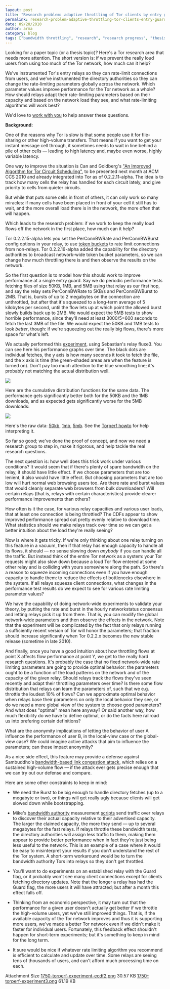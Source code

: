 ```yaml
---
layout: post
title: "Research problem: adaptive throttling of Tor clients by entry guards"
permalink: research-problem-adaptive-throttling-tor-clients-entry-guards
date: 09/20/2010
author: arma
category: blog
tags: ["bandwidth throttling", "research", "research progress", "thesis idea", "torperf"]
---
```


Looking for a paper topic (or a thesis topic)? Here's a Tor research area that needs more attention. The short version is: if we prevent the really loud users from using too much of the Tor network, how much can it help?

We've instrumented Tor's entry relays so they can rate-limit connections from users, and we've instrumented the directory authorities so they can change the rate-limiting parameters globally across the network. Which parameter values improve performance for the Tor network as a whole? How should relays adapt their rate-limiting parameters based on their capacity and based on the network load they see, and what rate-limiting algorithms will work best?

We'd love to [work with you](https://www.torproject.org/research) to help answer these questions.

**Background:**

One of the reasons why Tor is slow is that some people use it for file-sharing or other high-volume transfers. That means if you want to get your instant message cell through, it sometimes needs to wait in line behind a pile of other cells — leading to high latency and, maybe even worse, highly variable latency.

One way to improve the situation is Can and Goldberg's ["An Improved Algorithm for Tor Circuit Scheduling"](http://www.cypherpunks.ca/~iang/pubs/ewma-ccs.pdf), to be presented next month at ACM CCS 2010 and already integrated into Tor as of 0.2.2.11-alpha. The idea is to track how many cells the relay has handled for each circuit lately, and give priority to cells from quieter circuits.

But while that puts some cells in front of others, it can only work so many miracles: if many cells have been placed in front of your cell it still has to wait, and the more overall load there is in the network, the more often that will happen.

Which leads to the research problem: if we work to keep the really loud flows off the network in the first place, how much can it help?

Tor 0.2.2.15-alpha lets you set the PerConnBWRate and PerConnBWBurst config options in your relay, to use [token buckets](http://en.wikipedia.org/wiki/Token_bucket) to rate limit connections from non-relays. Tor 0.2.2.16-alpha added the capability for the directory authorities to broadcast network-wide token bucket parameters, so we can change how much throttling there is and then observe the results on the network.

So the first question is to model how this should work to improve performance at a single entry guard. Say we do periodic performance tests fetching files of size 50KB, 1MB, and 5MB using that relay as our first hop, and say the relay sets PerConnBWRate to 5KB/s and PerConnBWBurst to 2MB. That is, bursts of up to 2 megabytes on the connection are unthrottled, but after that it's squeezed to a long-term average of 5 kilobytes per second, until the flow lets up at which point the allowed burst slowly builds back up to 2MB. We would expect the 5MB tests to show horrible performance, since they'll need at least 3000/5=600 seconds to fetch the last 3MB of the file. We would expect the 50KB and 1MB tests to look _better_, though: if we're squeezing out the really big flows, there's more space for what's left.

We actually performed this [experiment](https://trac.torproject.org/projects/tor/ticket/1750), using Sebastian's relay fluxe3. You can see here his performance graphs over time. The black dots are individual fetches, the y axis is how many seconds it took to fetch the file, and the x axis is time (the green-shaded areas are when the feature is turned on). Don't pay too much attention to the blue smoothing line; it's probably not matching the actual distribution well.

[![](https://blog.torproject.org/files/1750-torperf-experiment3.png)](http://sebastianhahn.net/tor/torperf.png)

Here are the cumulative distribution functions for the same data. The performance gets significantly better both for the 50KB and the 1MB downloads, and as expected gets significantly worse for the 5MB downloads:

[![](https://blog.torproject.org/files/1750-torperf-experiment-ecdf2.png)](https://trac.torproject.org/projects/tor/attachment/ticket/1750/torperf-experiment-ecdf.png)

Here's the raw data: [50kb](http://siv.sunet.se/sebastian/50kb.data), [1mb](http://siv.sunet.se/sebastian/1mb.data), [5mb](http://siv.sunet.se/sebastian/5mb.data). See the [Torperf howto](https://gitweb.torproject.org/torperf.git/blob_plain/HEAD:/measurements-HOWTO) for help interpreting it.

So far so good; we've done the proof of concept, and now we need a research group to step in, make it rigorous, and help tackle the real research questions.

The next question is: how well does this trick work under various conditions? It would seem that if there's plenty of spare bandwidth on the relay, it should have little effect. If we choose parameters that are too lenient, it also would have little effect. But choosing parameters that are too low will hurt normal web browsing users too. Are there rate and burst values that would cleanly separate web browsers from bulk downloaders? Will certain relays (that is, relays with certain characteristics) provide clearer performance improvements than others?

How often is it the case, for various relay capacities and various user loads, that at least one connection is being throttled? The CDFs appear to show improved performance spread out pretty evenly relative to download time. What statistics should we make relays track over time so we can get a better intuition about the load they're really seeing?

Now is where it gets tricky. If we're only thinking about one relay turning on this feature in a vacuum, then if that relay has enough capacity to handle all its flows, it should — no sense slowing down _anybody_ if you can handle all the traffic. But instead think of the entire Tor network as a system: your Tor requests might also slow down because a loud Tor flow entered at some other relay and is colliding with yours somewhere along the path. So there's a reason to squeeze incoming connections even if you have enough capacity to handle them: to reduce the effects of bottlenecks elsewhere in the system. If all relays squeeze client connections, what changes in the performance test results do we expect to see for various rate limiting parameter values?

We have the capability of doing network-wide experiments to validate your theory, by putting the rate and burst in the hourly networkstatus consensus and letting relays pick it up from there. That is, you can modify the global network-wide parameters and then observe the effects in the network. Note that the experiment will be complicated by the fact that only relays running a sufficiently recent version of Tor will honor the parameters; that fraction should increase significantly when Tor 0.2.2.x becomes the new stable release (sometime in late 2010).

And finally, once you have a good intuition about how throttling flows at point X affects flow performance at point Y, we get to the really hard research questions. It's probably the case that no fixed network-wide rate limiting parameters are going to provide optimal behavior: the parameters ought to be a function of the load patterns on the network and of the capacity of the given relay. Should relays track the flows they've seen recently and adapt their throttling parameters over time? Is there some flow distribution that relays can learn the parameters of, such that we e.g. throttle the loudest 10% of flows? Can we approximate optimal behavior when relays base their parameters on only the local behavior they see, or do we need a more global view of the system to choose good parameters? And what does "optimal" mean here anyway? Or said another way, how much flexibility do we have to define optimal, or do the facts here railroad us into prefering certain definitions?

What are the anonymity implications of letting the behavior of user A influence the performance of user B, in the local-view case or the global-view case? We could imagine active attacks that aim to influence the parameters; can those impact anonymity?

As a nice side effect, this feature may provide a defense against Sambuddho's [bandwidth-based link congestion attack](http://cs.gmu.edu/~astavrou/research/timing_esorics10.pdf), which relies on a sustained high-volume flow — if the attack ever gets precise enough that we can try out our defense and compare.

Here are some other constraints to keep in mind:

- We need the Burst to be big enough to handle directory fetches (up to a megabyte or two), or things will get really ugly because clients will get slowed down while bootstrapping.

- Mike's [bandwidth authority](https://blog.torproject.org/blog/torflow-node-capacity-integrity-and-reliability-measurements-hotpets) measurement [scripts](https://svn.torproject.org/svn/torflow/trunk/NetworkScanners/BwAuthority/README.BwAuthorities) send traffic over relays to discover their actual capacity relative to their advertised capacity. The larger the claimed capacity, the more they send — up to several megabytes for the fast relays. If relays throttle these bandwidth tests, the directory authorities will assign less traffic to them, making them appear to provide better performance when in fact they're just being less useful to the network. This is an example of a case where it would be easy to misinterpret your results if you don't understand the rest of the Tor system. A short-term workaround would be to turn the bandwidth authority Tors into relays so they don't get throttled.

- You'll want to do experiments on an established relay with the Guard flag, or it probably won't see many client connections except for clients fetching directory updates. Note that the longer a relay has had the Guard flag, the more users it will have attracted; but after a month this effect falls off.

- Thinking from an economic perspective, it may turn out that the performance for a given user doesn't actually get better if we throttle the high-volume users, yet we've still improved things. That is, if the available capacity of the Tor network improves and thus it is supporting more users, we've made a better Tor network even if we didn't make it faster for individual users. Fortunately, this feedback effect shouldn't happen for short-term experiments; but it's something to keep in mind for the long term.

- It sure would be nice if whatever rate limiting algorithm you recommend is efficient to calculate and update over time. Some relays are seeing tens of thousands of users, and can't afford much processing time on each.

<thead><tr>
<th>Attachment</th>
<th>Size</th> </tr></thead>
<tbody>
<tr class="odd">
<td><a href="https://blog.torproject.org/files/1750-torperf-experiment-ecdf2.png">1750-torperf-experiment-ecdf2.png</a></td>
<td>30.57 KB</td> </tr>
<tr class="even">
<td><a href="https://blog.torproject.org/files/1750-torperf-experiment3.png">1750-torperf-experiment3.png</a></td>
<td>61.19 KB</td> </tr>
</tbody>

